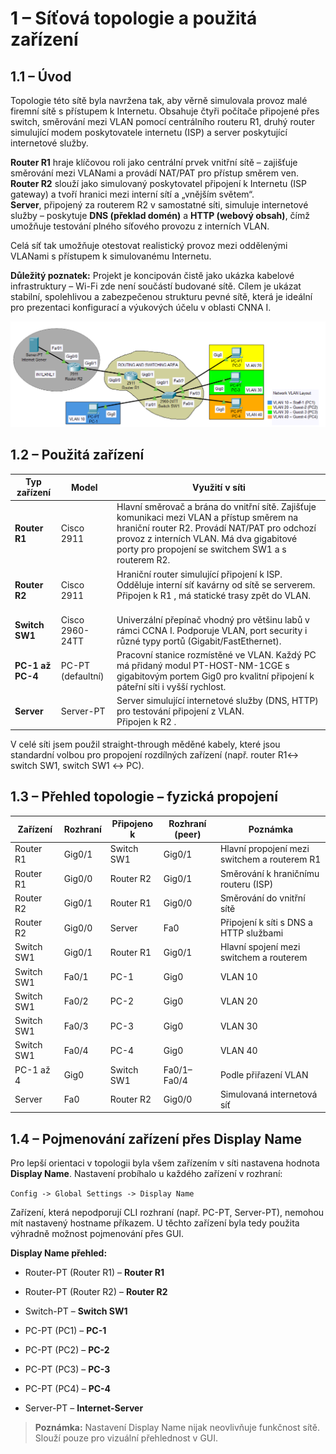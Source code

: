 # **1 – Síťová topologie a použitá zařízení**


## 1.1 – Úvod

Topologie této sítě byla navržena tak, aby věrně simulovala provoz malé firemní sítě s přístupem k Internetu. Obsahuje čtyři počítače připojené přes switch, směrování mezi VLAN pomocí centrálního routeru R1, druhý router simulující modem poskytovatele internetu (ISP) a server poskytující internetové služby.

**Router R1** hraje klíčovou roli jako centrální prvek vnitřní sítě – zajišťuje směrování mezi VLANami a provádí NAT/PAT pro přístup směrem ven.  
**Router R2** slouží jako simulovaný poskytovatel připojení k Internetu (ISP gateway) a tvoří hranici mezi interní sítí a „vnějším světem“.  
**Server**, připojený za routerem R2 v samostatné síti, simuluje internetové služby – poskytuje **DNS (překlad domén)** a **HTTP (webový obsah)**, čímž umožňuje testování plného síťového provozu z interních VLAN.

Celá síť tak umožňuje otestovat realistický provoz mezi oddělenými VLANami s přístupem k simulovanému Internetu.

**Důležitý poznatek:** Projekt je koncipován čistě jako ukázka kabelové infrastruktury – Wi-Fi zde není součástí budované sítě. Cílem je ukázat stabilní, spolehlivou a zabezpečenou strukturu pevné sítě, která je ideální pro prezentaci konfigurací a výukových účelu v oblasti CNNA I.

![](00-obrazky/topologicka-mapa202508130033171.png)


## 1.2 – Použitá zařízení

| Typ zařízení     | Model             | Využití v síti                                                                                                                                                                                                                              |
| ---------------- | ----------------- | ------------------------------------------------------------------------------------------------------------------------------------------------------------------------------------------------------------------------------------------- |
| **Router R1**    | Cisco 2911        | Hlavní směrovač a brána do vnitřní sítě. Zajišťuje komunikaci mezi VLAN a přístup směrem na hraniční router R2. Provádí NAT/PAT pro odchozí provoz z interních VLAN. Má dva gigabitové porty pro propojení se switchem SW1 a s routerem R2. |
| **Router R2**    | Cisco 2911        | Hraniční router simulující připojení k ISP.  <br>Odděluje interní síť kavárny od sítě se serverem.  <br>Připojen k R1 , má statické trasy zpět do VLAN.<br><br>                                                                             |
| **Switch SW1**   | Cisco 2960-24TT   | Univerzální přepínač vhodný pro většinu labů v rámci CCNA I. Podporuje VLAN, port security i různé typy portů (Gigabit/FastEthernet).                                                                                                       |
| **PC-1 až PC-4** | PC-PT (defaultní) | Pracovní stanice rozmístěné ve VLAN. Každý PC má přidaný modul PT-HOST-NM-1CGE s gigabitovým portem Gig0 pro kvalitní připojení k páteřní síti i vyšší rychlost.                                                                            |
| **Server**       | Server-PT         | Server simulující internetové služby (DNS, HTTP) pro testování připojení z VLAN.  <br>Připojen k R2 .                                                                                                                                       |

 V celé síti jsem použil straight-through měděné kabely, které jsou standardní volbou pro propojení rozdílných zařízení (např. router R1↔ switch SW1, switch SW1 ↔ PC).


## 1.3 – Přehled topologie – fyzická propojení


| Zařízení   | Rozhraní | Připojeno k | Rozhraní (peer) | Poznámka                                     |
| ---------- | -------- | ----------- | --------------- | -------------------------------------------- |
| Router R1  | Gig0/1   | Switch SW1  | Gig0/1          | Hlavní propojení mezi switchem a routerem R1 |
| Router R1  | Gig0/0   | Router R2   | Gig0/1          | Směrování k hraničnímu routeru (ISP)         |
| Router R2  | Gig0/1   | Router R1   | Gig0/0          | Směrování do vnitřní sítě                    |
| Router R2  | Gig0/0   | Server      | Fa0             | Připojení k síti s DNS a HTTP službami       |
| Switch SW1 | Gig0/1   | Router R1   | Gig0/1          | Hlavní spojení mezi switchem a routerem      |
| Switch SW1 | Fa0/1    | PC-1        | Gig0            | VLAN 10                                      |
| Switch SW1 | Fa0/2    | PC-2        | Gig0            | VLAN 20                                      |
| Switch SW1 | Fa0/3    | PC-3        | Gig0            | VLAN 30                                      |
| Switch SW1 | Fa0/4    | PC-4        | Gig0            | VLAN 40                                      |
| PC-1 až 4  | Gig0     | Switch SW1  | Fa0/1–Fa0/4     | Podle přiřazení VLAN                         |
| Server     | Fa0      | Router R2   | Gig0/0          | Simulovaná internetová síť                   |


## 1.4 – Pojmenování zařízení přes Display Name

Pro lepší orientaci v topologii byla všem zařízením v síti nastavena hodnota **Display Name**. Nastavení probíhalo u každého zařízení v rozhraní:

`Config -> Global Settings -> Display Name`

Zařízení, která nepodporují CLI rozhraní (např. PC-PT, Server-PT), nemohou mít nastavený hostname příkazem. U těchto zařízení byla tedy použita výhradně možnost pojmenování přes GUI.

**Display Name přehled:**

- Router-PT (Router R1) – **Router R1**
    
- Router-PT (Router R2) – **Router R2**
    
- Switch-PT – **Switch SW1**
    
- PC-PT (PC1) – **PC-1**
    
- PC-PT (PC2) – **PC-2**
    
- PC-PT (PC3) – **PC-3**
    
- PC-PT (PC4) – **PC-4**
    
- Server-PT – **Internet-Server**
    

>**Poznámka:** Nastavení Display Name nijak neovlivňuje funkčnost sítě. Slouží pouze pro vizuální přehlednost v GUI.





